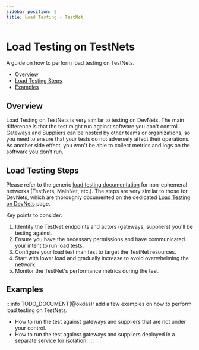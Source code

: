 ```yaml
---
sidebar_position: 2
title: Load Testing - TestNet
---
```


# Load Testing on TestNets <!-- omit in toc -->

A guide on how to perform load testing on TestNets.

- [Overview](#overview)
- [Load Testing Steps](#load-testing-steps)
- [Examples](#examples)

## Overview

Load Testing on TestNets is very similar to testing on DevNets. The main difference is that the test might run against software you don't control. Gateways and Suppliers can be hosted by other teams or organizations, so you need to ensure that your tests do not adversely affect their operations. As another side effect, you won't be able to collect metrics and logs on the software you don't run.

## Load Testing Steps

Please refer to the generic [load testing documentation](./load_testing.md#non-ephemeral-networks-testnets-mainnet-etc) for non-ephemeral networks (TestNets, MainNet, etc.). The steps are very similar to those for DevNets, which are thoroughly documented on the dedicated [Load Testing on DevNets](./load_testing_devnet.md) page.

Key points to consider:
1. Identify the TestNet endpoints and actors (gateways, suppliers) you'll be testing against.
2. Ensure you have the necessary permissions and have communicated your intent to run load tests.
3. Configure your load test manifest to target the TestNet resources.
4. Start with lower load and gradually increase to avoid overwhelming the network.
5. Monitor the TestNet's performance metrics during the test.

## Examples

:::info
TODO_DOCUMENT(@okdas): add a few examples on how to perform load testing on TestNets:
- How to run the test against gateways and suppliers that are not under your control.
- How to run the test against gateways and suppliers deployed in a separate service for isolation.
:::